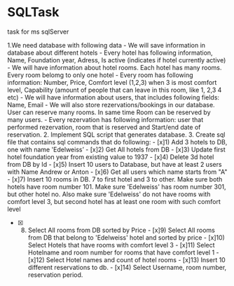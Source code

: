 # SQLTask
task for ms sqlServer


1.We need database with following data
    - We will save information in database about different hotels
    - Every hotel has following information, Name, Foundation year, Adress, Is active (indicates if hotel currently active)
    - We will have information about hotel rooms. Each hotel has many rooms. Every room belomg to only one hotel
    - Every room has following information: Number, Price, Comfort level (1,2,3) when 3 is most comfort level, Capability (amount of people that can leave in this room, like 1, 2,3 4 etc)
    - We will have information about users, that includes following fields: Name, Email
    - We will also store rezervations/bookings in our database. User can reserve many rooms. In same time Room can be reserved by many users.
    - Every rezervation has following information: user that performed rezervation, room that is reserved and Start/end date of reservation.
2. Implement SQL script that generates database.
3. Create sql file that contains sql commands that do following:
    - [x]1) Add 3 hotels to DB, one with name 'Edelweiss’
    - [x]2) Get All hotels from DB
    - [x]3) Update first hotel foundation year from existing value to 1937
    - [x]4) Delete 3d hotel from DB by Id
    - [x]5) Insert 10 users to Database, but have at least 2 users with Name Andrew or Anton
    - [x]6) Get all users which name starts from "A"
    - [x]7) Insert 10 rooms in DB. 7 to first hotel and 3 to other. Make sure both hotels have room number 101. Make sure 'Edelweiss' has room number 301, but other hotel no. Also make sure 'Edelweiss' do not have rooms with comfort level 3, but second hotel has at least one room with such comfort level
   - [x] 8) Select All rooms from DB sorted by Price
    - [x]9) Select All rooms from DB that belong to 'Edelweiss' hotel and sorted by price
    - [x]10) Select Hotels that have rooms with comfort level 3
    - [x]11) Select Hotelname and room number for rooms that have comfort level 1
    - [x]12) Select Hotel names and count of hotel rooms
    - [x]13) Insert 10 different reservations to db.
    - [x]14) Select Username, room number, reservation period.
